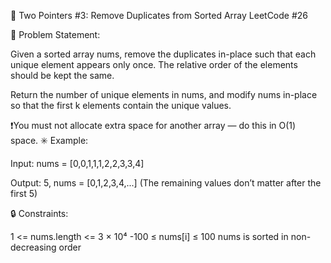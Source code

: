 🧠 Two Pointers #3: Remove Duplicates from Sorted Array
LeetCode #26

📘 Problem Statement:

Given a sorted array nums, remove the duplicates in-place such that each unique element appears only once.
The relative order of the elements should be kept the same.

Return the number of unique elements in nums, and modify nums in-place so that the first k elements contain the unique values.

❗You must not allocate extra space for another array — do this in O(1) space.
✳️ Example:

Input:
nums = [0,0,1,1,1,2,2,3,3,4]

Output:
5, nums = [0,1,2,3,4,...]
(The remaining values don’t matter after the first 5)

🔒 Constraints:

1 <= nums.length <= 3 × 10⁴
-100 ≤ nums[i] ≤ 100
nums is sorted in non-decreasing order
